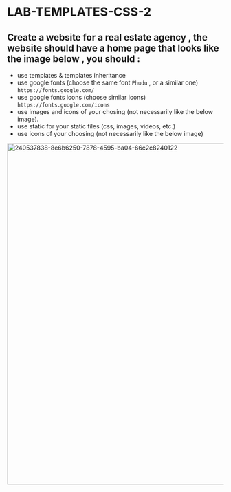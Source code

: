 # LAB-TEMPLATES-CSS-2

## Create a website for a real estate agency , the website should have a home page that looks like the image below , you should :
- use templates & templates inheritance
- use google fonts (choose the same font `Phudu` , or a similar one) `https://fonts.google.com/`
- use google fonts icons (choose similar icons) `https://fonts.google.com/icons`
- use images and icons of your chosing (not necessarily like the below image).
- use static for your static files (css, images, videos, etc.)
- use icons of your choosing (not necessarily like the below image)


<img width="795" alt="240537838-8e6b6250-7878-4595-ba04-66c2c8240122" src="https://github.com/T-PYTHON-OCT-23/LAB-TEMPLATES-CSS-2/blob/main/261297529-b23af1f6-47bb-4a81-8e6e-1b2fd4c802a9.png?raw=true">
